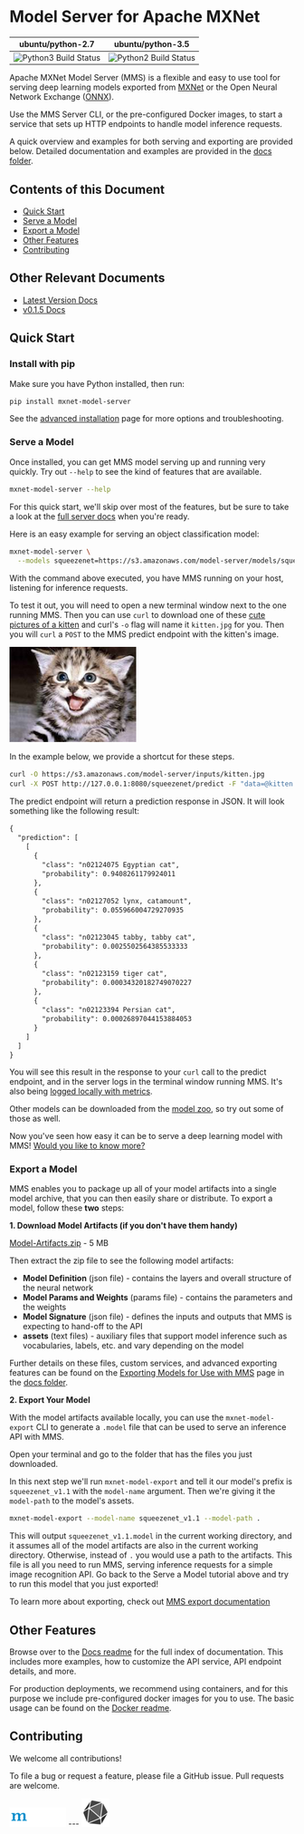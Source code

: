 Model Server for Apache MXNet
=======

| ubuntu/python-2.7 | ubuntu/python-3.5 |
|---------|---------|
| ![Python3 Build Status](https://codebuild.us-east-1.amazonaws.com/badges?uuid=eyJlbmNyeXB0ZWREYXRhIjoicGZ6dXFmMU54UGxDaGsxUDhXclJLcFpHTnFMNld6cW5POVpNclc4Vm9BUWJNamZKMGdzbk1lOU92Z0VWQVZJTThsRUttOW8rUzgxZ2F0Ull1U1VkSHo0PSIsIml2UGFyYW1ldGVyU3BlYyI6IkJJaFc1QTEwRGhwUXY1dDgiLCJtYXRlcmlhbFNldFNlcmlhbCI6MX0%3D&branch=master) | ![Python2 Build Status](https://codebuild.us-east-1.amazonaws.com/badges?uuid=eyJlbmNyeXB0ZWREYXRhIjoiYVdIajEwVW9uZ3cvWkZqaHlaRGNUU2M0clE2aUVjelJranJoYTI3S1lHT3R5THJXdklzejU2UVM5NWlUTWdwaVVJalRwYi9GTnJ1aUxiRXIvTGhuQ2g0PSIsIml2UGFyYW1ldGVyU3BlYyI6IjArcHVCaFgvR1pTN1JoSG4iLCJtYXRlcmlhbFNldFNlcmlhbCI6MX0%3D&branch=master) |

Apache MXNet Model Server (MMS) is a flexible and easy to use tool for serving deep learning models exported from [MXNet](http://mxnet.io/) or the Open Neural Network Exchange ([ONNX](http://onnx.ai/)).


Use the MMS Server CLI, or the pre-configured Docker images, to start a service that sets up HTTP endpoints to handle model inference requests.

A quick overview and examples for both serving and exporting are provided below. Detailed documentation and examples are provided in the [docs folder](docs/README.md).

## Contents of this Document
* [Quick Start](#quick-start)
* [Serve a Model](#serve-a-model)
* [Export a Model](#export-a-model)
* [Other Features](#other-features)
* [Contributing](#contributing)

## Other Relevant Documents
* [Latest Version Docs](docs/README.md)
* [v0.1.5 Docs](https://github.com/awslabs/mxnet-model-server/blob/v0.1.5/docs/README.md)
## Quick Start

### Install with pip

Make sure you have Python installed, then run:

```bash
pip install mxnet-model-server
```

See the [advanced installation](install.md) page for more options and troubleshooting.


### Serve a Model

Once installed, you can get MMS model serving up and running very quickly. Try out `--help` to see the kind of features that are available.

```bash
mxnet-model-server --help
```

For this quick start, we'll skip over most of the features, but be sure to take a look at the [full server docs](docs/server.md) when you're ready.

Here is an easy example for serving an object classification model:
```bash
mxnet-model-server \
  --models squeezenet=https://s3.amazonaws.com/model-server/models/squeezenet_v1.1/squeezenet_v1.1.model
```

With the command above executed, you have MMS running on your host, listening for inference requests.

To test it out, you will need to open a new terminal window next to the one running MMS. Then you can use `curl` to download one of these [cute pictures of a kitten](https://www.google.com/search?q=cute+kitten&tbm=isch&hl=en&cr=&safe=images) and curl's `-o` flag will name it `kitten.jpg` for you. Then you will `curl` a `POST` to the MMS predict endpoint with the kitten's image.

![kitten](docs/images/kitten_small.jpg)

In the example below, we provide a shortcut for these steps.

```bash
curl -O https://s3.amazonaws.com/model-server/inputs/kitten.jpg
curl -X POST http://127.0.0.1:8080/squeezenet/predict -F "data=@kitten.jpg"
```

The predict endpoint will return a prediction response in JSON. It will look something like the following result:

```
{
  "prediction": [
    [
      {
        "class": "n02124075 Egyptian cat",
        "probability": 0.9408261179924011
      },
      {
        "class": "n02127052 lynx, catamount",
        "probability": 0.055966004729270935
      },
      {
        "class": "n02123045 tabby, tabby cat",
        "probability": 0.0025502564385533333
      },
      {
        "class": "n02123159 tiger cat",
        "probability": 0.00034320182749070227
      },
      {
        "class": "n02123394 Persian cat",
        "probability": 0.00026897044153884053
      }
    ]
  ]
}
```
You will see this result in the response to your `curl` call to the predict endpoint, and in the server logs in the terminal window running MMS. It's also being [logged locally with metrics](docs/metrics.md).

Other models can be downloaded from the [model zoo](docs/model_zoo.md), so try out some of those as well.

Now you've seen how easy it can be to serve a deep learning model with MMS! [Would you like to know more?](docs/server.md)


### Export a Model

MMS enables you to package up all of your model artifacts into a single model archive, that you can then easily share or distribute. To export a model, follow these **two** steps:

**1. Download Model Artifacts (if you don't have them handy)**

[Model-Artifacts.zip](https://s3.amazonaws.com/model-server/inputs/Model-Artifacts.zip) - 5 MB

 Then extract the zip file to see the following model artifacts:

* **Model Definition** (json file) - contains the layers and overall structure of the neural network
* **Model Params and Weights** (params file) - contains the parameters and the weights
* **Model Signature** (json file) - defines the inputs and outputs that MMS is expecting to hand-off to the API
* **assets** (text files) - auxiliary files that support model inference such as vocabularies, labels, etc. and vary depending on the model

Further details on these files, custom services, and advanced exporting features can be found on the [Exporting Models for Use with MMS](docs/export.md) page in the [docs folder](docs).

**2. Export Your Model**

With the model artifacts available locally, you can use the `mxnet-model-export` CLI to generate a `.model` file that can be used to serve an inference API with MMS.

Open your terminal and go to the folder that has the files you just downloaded.

In this next step we'll run `mxnet-model-export` and tell it our model's prefix is `squeezenet_v1.1` with the `model-name` argument. Then we're giving it the `model-path` to the model's assets.

```bash
mxnet-model-export --model-name squeezenet_v1.1 --model-path .
```

This will output `squeezenet_v1.1.model` in the current working directory, and it assumes all of the model artifacts are also in the current working directory. Otherwise, instead of `.` you would use a path to the artifacts. This file is all you need to run MMS, serving inference requests for a simple image recognition API. Go back to the Serve a Model tutorial above and try to run this model that you just exported!

To learn more about exporting, check out [MMS export documentation](docs/export.md)


## Other Features

Browse over to the [Docs readme](docs/README.md) for the full index of documentation. This includes more examples, how to customize the API service, API endpoint details, and more.

For production deployments, we recommend using containers, and for this purpose we include pre-configured docker images for you to use. The basic usage can be found on the [Docker readme](docker/README.md).

## Contributing

We welcome all contributions!

To file a bug or request a feature, please file a GitHub issue. Pull requests are welcome.


[![mxnet](docs/images/mxnet_logo_100.png)](http://mxnet.io) ---  [![onnx](docs/images/onnx_logo_50.png)](http://onnx.ai)
